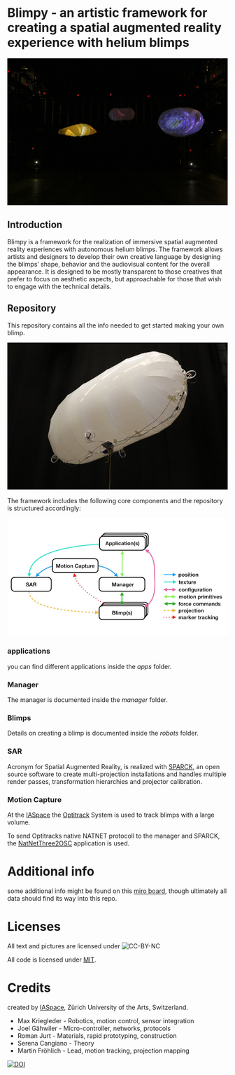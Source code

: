 # Blimpy - an artistic framework for creating a spatial augmented reality experience with helium blimps

![alt text](assets/pix/BlimpsInFlight.jpg)

## Introduction

Blimpy is a framework for the realization of immersive spatial augmented reality experiences with autonomous helium blimps. The framework allows artists and designers to develop their own creative language by designing the blimps’ shape, behavior and the audiovisual content for the overall appearance. It is designed to be mostly transparent to those creatives that prefer to focus on aesthetic aspects, but approachable for those that wish to engage with the technical details.

## Repository

This repository contains all the info needed to get started making your own blimp.

![alt text](assets/pix/Blimp.jpg)

The framework includes the following core components and the repository is structured accordingly:

![alt text](assets/pix/CoreSystemDataFlow.jpg)

### applications
you can find different applications inside the *apps* folder.

### Manager
The manager is documented inside the *manager* folder.

### Blimps
Details on creating a blimp is documented inside the *robots* folder.

### SAR
Acronym for Spatial Augmented Reality, is realized with [SPARCK](http://tecartlab.com), an open source software to create multi-projection installations and handles multiple render passes, transformation hierarchies and projector calibration.

### Motion Capture
At the [IASpace](http://immersive-arts.ch) the [Optitrack](http://optitrack.com) System is used to track blimps with a large volume.

To send Optitracks native NATNET protocoll to the manager and SPARCK, the [NatNetThree2OSC](https://github.com/tecartlab/app_NetNatThree2OSC) application is used.

# Additional info

some additional info might be found on this [miro board](https://miro.com/app/board/o9J_lFMUi0Q=/), though ultimately all data should find its way into this repo.

# Licenses

All text and pictures are licensed under  ![CC-BY-NC](https://licensebuttons.net/l/by-nc/2.0/88x31.png)

All code is licensed under [MIT](https://opensource.org/licenses/MIT).

# Credits

created by [IASpace](http://immersive-arts.ch), Zürich University of the Arts, Switzerland.

* Max Kriegleder - Robotics, motion control, sensor integration
* Joel Gähwiler - Micro-controller, networks, protocols
* Roman Jurt - Materials, rapid prototyping, construction
* Serena Cangiano - Theory
* Martin Fröhlich - Lead, motion tracking, projection mapping

[![DOI](https://zenodo.org/badge/245631441.svg)](https://zenodo.org/badge/latestdoi/245631441)
